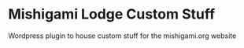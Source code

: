 # Mishigami Lodge Custom Stuff 

Wordpress plugin to house custom stuff for the mishigami.org website

